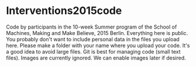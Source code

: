 # Interventions2015code
Code by participants in the 10-week Summer program of the School of Machines, Making and Make Believe, 2015 Berlin.  Everything here is public. You probably don't want to include personal data in the files you upload here.  Please make a folder with your name where you upload your code.  It's a good idea to avoid large files. Git is best for managing code (small text files). Images are currently ignored. We can enable images later if desired.
